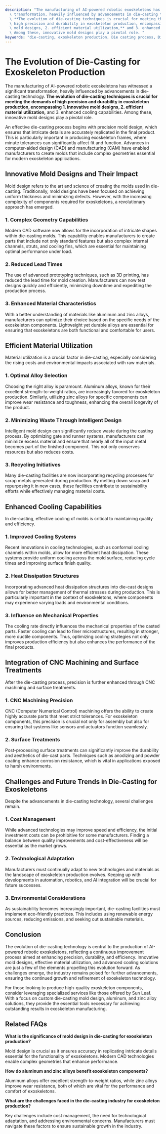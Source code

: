 ```yaml
---
description: "The manufacturing of AI-powered robotic exoskeletons has witnessed a significant\
  \ transformation, heavily influenced by advancements in die-casting technology.\
  \ **The evolution of die-casting techniques is crucial for meeting the demands of\
  \ high precision and durability in exoskeleton production, encompassing 1. innovative\
  \ mold designs, 2. efficient material utilization,** and 3. enhanced cooling capabilities.\
  \ Among these, innovative mold designs play a pivotal role. "
keywords: "die-casting, exoskeleton production, Die casting process, Die-cast aluminum"
---
```

# The Evolution of Die-Casting for Exoskeleton Production

The manufacturing of AI-powered robotic exoskeletons has witnessed a significant transformation, heavily influenced by advancements in die-casting technology. **The evolution of die-casting techniques is crucial for meeting the demands of high precision and durability in exoskeleton production, encompassing 1. innovative mold designs, 2. efficient material utilization,** and 3. enhanced cooling capabilities. Among these, innovative mold designs play a pivotal role. 

An effective die-casting process begins with precision mold design, which ensures that intricate details are accurately replicated in the final product. This is particularly important in producing exoskeleton frames, where minute tolerances can significantly affect fit and function. Advances in computer-aided design (CAD) and manufacturing (CAM) have enabled manufacturers to create molds that include complex geometries essential for modern exoskeleton applications. 

## **Innovative Mold Designs and Their Impact**

Mold design refers to the art and science of creating the molds used in die-casting. Traditionally, mold designs have been focused on achieving uniform thickness and minimizing defects. However, with the increasing complexity of components required for exoskeletons, a revolutionary approach has emerged.

### **1. Complex Geometry Capabilities**

Modern CAD software now allows for the incorporation of intricate shapes within die-casting molds. This capability enables manufacturers to create parts that include not only standard features but also complex internal channels, struts, and cooling fins, which are essential for maintaining optimal performance under load.

### **2. Reduced Lead Times**

The use of advanced prototyping techniques, such as 3D printing, has reduced the lead time for mold creation. Manufacturers can now test designs quickly and efficiently, minimizing downtime and expediting the production process.

### **3. Enhanced Material Characteristics**

With a better understanding of materials like aluminum and zinc alloys, manufacturers can optimize their choice based on the specific needs of the exoskeleton components. Lightweight yet durable alloys are essential for ensuring that exoskeletons are both functional and comfortable for users. 

## **Efficient Material Utilization**

Material utilization is a crucial factor in die-casting, especially considering the rising costs and environmental impacts associated with raw materials. 

### **1. Optimal Alloy Selection**

Choosing the right alloy is paramount. Aluminum alloys, known for their excellent strength-to-weight ratios, are increasingly favored for exoskeleton production. Similarly, utilizing zinc alloys for specific components can improve wear resistance and toughness, enhancing the overall longevity of the product.

### **2. Minimizing Waste Through Intelligent Design**

Intelligent mold design can significantly reduce waste during the casting process. By optimizing gate and runner systems, manufacturers can minimize excess material and ensure that nearly all of the input metal becomes part of the finished component. This not only conserves resources but also reduces costs.

### **3. Recycling Initiatives**

Many die-casting facilities are now incorporating recycling processes for scrap metals generated during production. By melting down scrap and repurposing it in new casts, these facilities contribute to sustainability efforts while effectively managing material costs.

## **Enhanced Cooling Capabilities**

In die-casting, effective cooling of molds is critical to maintaining quality and efficiency. 

### **1. Improved Cooling Systems**

Recent innovations in cooling technologies, such as conformal cooling channels within molds, allow for more efficient heat dissipation. These systems provide uniform cooling across the mold surface, reducing cycle times and improving surface finish quality.

### **2. Heat Dissipation Structures**

Incorporating advanced heat dissipation structures into die-cast designs allows for better management of thermal stresses during production. This is particularly important in the context of exoskeletons, where components may experience varying loads and environmental conditions.

### **3. Influence on Mechanical Properties**

The cooling rate directly influences the mechanical properties of the casted parts. Faster cooling can lead to finer microstructures, resulting in stronger, more ductile components. Thus, optimizing cooling strategies not only improves production efficiency but also enhances the performance of the final products.

## **Integration of CNC Machining and Surface Treatments**

After the die-casting process, precision is further enhanced through CNC machining and surface treatments.

### **1. CNC Machining Precision**

CNC (Computer Numerical Control) machining offers the ability to create highly accurate parts that meet strict tolerances. For exoskeleton components, this precision is crucial not only for assembly but also for ensuring that systems like sensors and actuators function seamlessly.

### **2. Surface Treatments**

Post-processing surface treatments can significantly improve the durability and aesthetics of die-cast parts. Techniques such as anodizing and powder coating enhance corrosion resistance, which is vital in applications exposed to harsh environments.

## **Challenges and Future Trends in Die-Casting for Exoskeletons**

Despite the advancements in die-casting technology, several challenges remain.

### **1. Cost Management**

While advanced technologies may improve speed and efficiency, the initial investment costs can be prohibitive for some manufacturers. Finding a balance between quality improvements and cost-effectiveness will be essential as the market grows.

### **2. Technological Adaptation**

Manufacturers must continually adapt to new technologies and materials as the landscape of exoskeleton production evolves. Keeping up with developments in automation, robotics, and AI integration will be crucial for future successes.

### **3. Environmental Considerations**

As sustainability becomes increasingly important, die-casting facilities must implement eco-friendly practices. This includes using renewable energy sources, reducing emissions, and seeking out sustainable materials.

## **Conclusion**

The evolution of die-casting technology is central to the production of AI-powered robotic exoskeletons, reflecting a continuous improvement process aimed at enhancing precision, durability, and efficiency. Innovative mold designs, effective material utilization, and advanced cooling solutions are just a few of the elements propelling this evolution forward. As challenges emerge, the industry remains poised for further advancements, ensuring the continued growth and refinement of exoskeleton technology.

For those looking to produce high-quality exoskeleton components, consider leveraging specialized services like those offered by Sun Leaf. With a focus on custom die-casting mold design, aluminum, and zinc alloy solutions, they provide the essential tools necessary for achieving outstanding results in exoskeleton manufacturing.

## Related FAQs

**What is the significance of mold design in die-casting for exoskeleton production?**

Mold design is crucial as it ensures accuracy in replicating intricate details essential for the functionality of exoskeletons. Modern CAD technologies enable complex geometries that enhance performance.

**How do aluminum and zinc alloys benefit exoskeleton components?**

Aluminum alloys offer excellent strength-to-weight ratios, while zinc alloys improve wear resistance, both of which are vital for the performance and comfort of exoskeletons.

**What are the challenges faced in the die-casting industry for exoskeleton production?**

Key challenges include cost management, the need for technological adaptation, and addressing environmental concerns. Manufacturers must navigate these factors to ensure sustainable growth in the industry.
